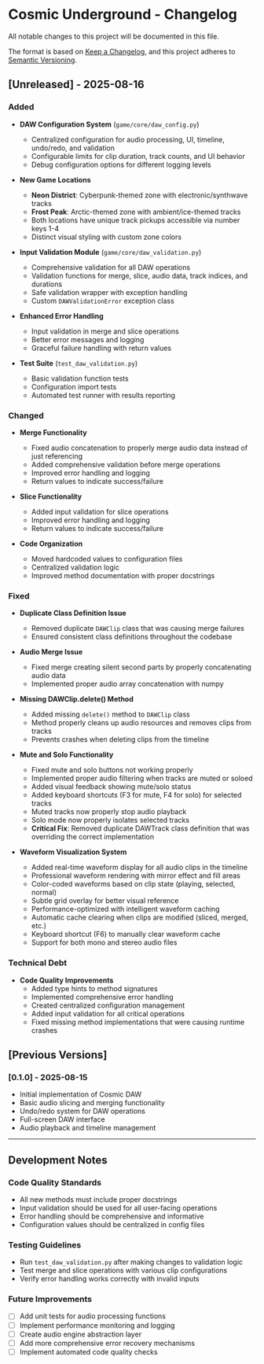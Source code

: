 # Cosmic Underground - Changelog

All notable changes to this project will be documented in this file.

The format is based on [Keep a Changelog](https://keepachangelog.com/en/1.0.0/),
and this project adheres to [Semantic Versioning](https://semver.org/spec/v2.0.0.html).

## [Unreleased] - 2025-08-16

### Added
- **DAW Configuration System** (`game/core/daw_config.py`)
  - Centralized configuration for audio processing, UI, timeline, undo/redo, and validation
  - Configurable limits for clip duration, track counts, and UI behavior
  - Debug configuration options for different logging levels

- **New Game Locations**
  - **Neon District**: Cyberpunk-themed zone with electronic/synthwave tracks
  - **Frost Peak**: Arctic-themed zone with ambient/ice-themed tracks
  - Both locations have unique track pickups accessible via number keys 1-4
  - Distinct visual styling with custom zone colors

- **Input Validation Module** (`game/core/daw_validation.py`)
  - Comprehensive validation for all DAW operations
  - Validation functions for merge, slice, audio data, track indices, and durations
  - Safe validation wrapper with exception handling
  - Custom `DAWValidationError` exception class

- **Enhanced Error Handling**
  - Input validation in merge and slice operations
  - Better error messages and logging
  - Graceful failure handling with return values

- **Test Suite** (`test_daw_validation.py`)
  - Basic validation function tests
  - Configuration import tests
  - Automated test runner with results reporting

### Changed
- **Merge Functionality**
  - Fixed audio concatenation to properly merge audio data instead of just referencing
  - Added comprehensive validation before merge operations
  - Improved error handling and logging
  - Return values to indicate success/failure

- **Slice Functionality**
  - Added input validation for slice operations
  - Improved error handling and logging
  - Return values to indicate success/failure

- **Code Organization**
  - Moved hardcoded values to configuration files
  - Centralized validation logic
  - Improved method documentation with proper docstrings

### Fixed
- **Duplicate Class Definition Issue**
  - Removed duplicate `DAWClip` class that was causing merge failures
  - Ensured consistent class definitions throughout the codebase

- **Audio Merge Issue**
  - Fixed merge creating silent second parts by properly concatenating audio data
  - Implemented proper audio array concatenation with numpy

- **Missing DAWClip.delete() Method**
  - Added missing `delete()` method to `DAWClip` class
  - Method properly cleans up audio resources and removes clips from tracks
  - Prevents crashes when deleting clips from the timeline

- **Mute and Solo Functionality**
  - Fixed mute and solo buttons not working properly
  - Implemented proper audio filtering when tracks are muted or soloed
  - Added visual feedback showing mute/solo status
  - Added keyboard shortcuts (F3 for mute, F4 for solo) for selected tracks
  - Muted tracks now properly stop audio playback
  - Solo mode now properly isolates selected tracks
  - **Critical Fix**: Removed duplicate DAWTrack class definition that was overriding the correct implementation

- **Waveform Visualization System**
  - Added real-time waveform display for all audio clips in the timeline
  - Professional waveform rendering with mirror effect and fill areas
  - Color-coded waveforms based on clip state (playing, selected, normal)
  - Subtle grid overlay for better visual reference
  - Performance-optimized with intelligent waveform caching
  - Automatic cache clearing when clips are modified (sliced, merged, etc.)
  - Keyboard shortcut (F6) to manually clear waveform cache
  - Support for both mono and stereo audio files

### Technical Debt
- **Code Quality Improvements**
  - Added type hints to method signatures
  - Implemented comprehensive error handling
  - Created centralized configuration management
  - Added input validation for all critical operations
  - Fixed missing method implementations that were causing runtime crashes

## [Previous Versions]

### [0.1.0] - 2025-08-15
- Initial implementation of Cosmic DAW
- Basic audio slicing and merging functionality
- Undo/redo system for DAW operations
- Full-screen DAW interface
- Audio playback and timeline management

---

## Development Notes

### Code Quality Standards
- All new methods must include proper docstrings
- Input validation should be used for all user-facing operations
- Error handling should be comprehensive and informative
- Configuration values should be centralized in config files

### Testing Guidelines
- Run `test_daw_validation.py` after making changes to validation logic
- Test merge and slice operations with various clip configurations
- Verify error handling works correctly with invalid inputs

### Future Improvements
- [ ] Add unit tests for audio processing functions
- [ ] Implement performance monitoring and logging
- [ ] Create audio engine abstraction layer
- [ ] Add more comprehensive error recovery mechanisms
- [ ] Implement automated code quality checks
